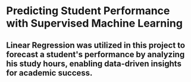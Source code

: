# Predicting Student Performance with Supervised Machine Learning
## Linear Regression was utilized in this project to forecast a student's performance by analyzing his study hours, enabling data-driven insights for academic success.
